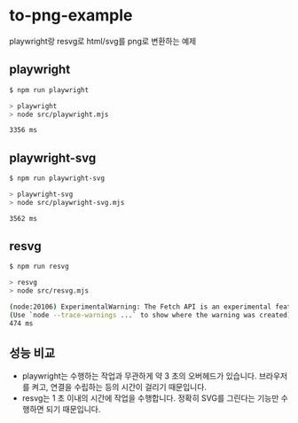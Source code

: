 # to-png-example

playwright랑 resvg로 html/svg를 png로 변환하는 예제

## playwright

```sh
$ npm run playwright     

> playwright
> node src/playwright.mjs

3356 ms
```

## playwright-svg

```sh
$ npm run playwright-svg

> playwright-svg
> node src/playwright-svg.mjs

3562 ms
```

## resvg

```sh
$ npm run resvg

> resvg
> node src/resvg.mjs

(node:20106) ExperimentalWarning: The Fetch API is an experimental feature. This feature could change at any time
(Use `node --trace-warnings ...` to show where the warning was created)
474 ms
```

## 성능 비교

- playwright는 수행하는 작업과 무관하게 약 3 초의 오버헤드가 있습니다.
  브라우저를 켜고, 연결을 수립하는 등의 시간이 걸리기 때문입니다.
- resvg는 1 초 이내의 시간에 작업을 수행합니다.
  정확히 SVG를 그린다는 기능만 수행하면 되기 때문입니다.
